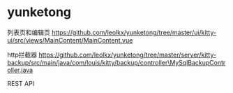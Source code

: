 # yunketong

列表页和编辑页
https://github.com/leolkx/yunketong/tree/master/ui/kitty-ui/src/views/MainContent/MainContent.vue

http拦截器
https://github.com/leolkx/yunketong/tree/master/server/kitty-backup/src/main/java/com/louis/kitty/backup/controller\MySqlBackupController.java

REST API
